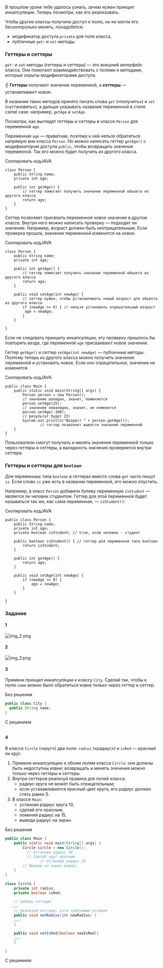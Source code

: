 В прошлом уроке тебе удалось узнать, зачем нужен принцип инкапсуляции. Теперь посмотри, как его реализовать.

Чтобы другие классы получили доступ к полю, но не могли его бесконтрольно менять, понадобятся:

- модификатор доступа `private` для поля класса,
- публичные `get`- и `set`-методы.

### Геттеры и сеттеры

`get`- и `set`-методы (геттеры и сеттеры) — это внешний интерфейс класса. Они помогают взаимодействовать с полями и методами, которые скрыты модификаторами доступа.

☝️ **Геттеры** получают значение переменной, а **сеттеры** — устанавливают новое.

В названии таких методов принято писать слова `get` («получить») и `set` («установить»), а дальше указывать название переменной в стиле camel case: например, `getAge` и `setAge`.

Посмотри, как выглядят геттеры и сеттеры в классе `Person` для переменной `age`.

Переменная `age` — приватная, поэтому к ней нельзя обратиться напрямую вне класса `Person`. Но можно написать геттер `getAge()` с модификатором доступа `public`, чтобы возвращать значение переменной. Так его можно будет получить из другого класса.

Скопировать кодJAVA

```
class Person {
    public String name;
    private int age;

    public int getAge() { 
        // геттер помогает получить значение переменной объекта из другого класса
        return age;
    }
} 
```

Сеттер позволяет присвоить переменной новое значение в другом классе. Внутри него можно написать проверку — подходит ли значение. Например, возраст должен быть неотрицательным. Если проверка прошла, значение переменной изменится на новое.

Скопировать кодJAVA

```
class Person {
    public String name;
    private int age;

    public int getAge() { 
        // геттер помогает получить значение переменной объекта из другого класса
        return age;
    }

    public void setAge(int newAge) {
        // сеттер нужен, чтобы устанавливать новый возраст для объекта из другого класса
        if (newAge >= 0) { // нельзя установить отрицательный возраст 
         age = newAge;
        }
    }

} 
```

Если не следовать принципу инкапсуляции, эту проверку пришлось бы повторять везде, где переменной `age` присваивают новое значение.

Геттер `getAge()` и сеттер `setAge(int newAge)` — публичные методы. Поэтому теперь из другого класса можно получить значение переменной и установить новое. Если оно отрицательное, значение не изменится.

Скопировать кодJAVA

```
public class Main {
    public static void main(String[] args) {
        Person person = new Person();
        // значение валидно, значит, поменяется
        person.setAge(25);
        // значение невалидно, значит, не изменится
        person.setAge(-100); 
        // результат будет 25!
        System.out.println("Возраст " + person.getAge());
                // геттер позволяет вывести значение переменной
    }
} 
```

Пользователи смогут получать и менять значение переменной только через геттеры и сеттеры, а валидность значения проверяется внутри сеттера.

### Геттеры и сеттеры для `boolean`

Для переменных типа `boolean` в геттерах вместо слова `get` часто пишут `is`. Если слово `is` уже есть в названии переменной, его можно опустить.

Например, в класс `Person` добавили булеву переменную `isStudent` — является ли человек студентом. Геттер для этой переменной будет называться так же, как сама переменная, — `isStudent()`:

Скопировать кодJAVA

```
public class Person {
    public String name;
    private int age;
    private boolean isStudent; // true, если человек - студент

    public boolean isStudent() { // геттер для переменной типа boolean
        return isStudent;
    }

    public int getAge() {
        return age;
    }

    public void setAge(int newAge) {
        if (newAge >= 0) {
            age = newAge;
        }
    }

} 
```
### Задание 
#### 1
![img_2.png](img%2Fimg_2.png)

#### 2
![img_3.png](img%2Fimg_3.png)

#### 3
Примени принцип инкапсуляции к классу `City`. Сделай так, чтобы к полю `name` можно было обратиться извне только через геттер и сеттер.

Без решения
```java
public class City {
  public String name;
}
```

С решением
```java

```

#### 4
В классе `Circle` («круг») два поля: `radius` («радиус») и `isRed` — красный ли круг.

1. Примени инкапсуляцию к обоим полям класса `Circle`: они должны быть недоступны извне; возвращать и менять значения можно только через геттеры и сеттеры.
2. Внутри сеттеров реализуй правила для полей класса:
    - радиус круга не может быть отрицательным;
    - если устанавливается красный цвет круга, его радиус должен стать равен 5.
3. В классе `Main`:
    - установи радиус круга 10,
    - сделай его красным,
    - поменяй радиус на 15,
    - выведи радиус на экран.

Без решения
```java
public class Main {
    public static void main(String[] args) {
        Circle circle = new Circle();
	      // Установи радиус 10	      
	      // Сделай круг красным 
				// Установи радиус 15
        // Выведи на экран радиус
    }
}

class Circle {
    private int radius;
    private boolean isRed;

    // добавь геттеры
   ...
    // реализуй сеттеры, учтя требуемые условия
    public void setRadius(int newRadius) {
    ...
    }

    public void setIsRed(boolean newIsRed){
    ...
    }

}

```

С решением
```java

```